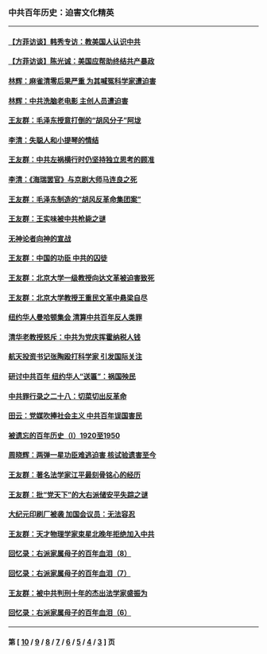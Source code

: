 ### 中共百年历史：迫害文化精英
---
#### [【方菲访谈】韩秀专访：教美国人认识中共](../../pages/nf1176111/n13821310.md?10310430) 
#### [【方菲访谈】陈光诚：美国应帮助终结共产暴政](../../pages/nf1176111/n13759521.md?10310430) 
#### [林辉：麻雀清零后果严重 为其喊冤科学家遭迫害](../../pages/nf1176111/n13746900.md?10310430) 
#### [林辉：中共洗脑老电影 主创人员遭迫害](../../pages/nf1176111/n13699437.md?10310430) 
#### [王友群：毛泽东授意打倒的“胡风分子”阿垅](../../pages/nf1176111/n13592541.md?10310430) 
#### [李清：失聪人和小提琴的情结](../../pages/nf1176111/n13459280.md?10310430) 
#### [王友群：中共左祸横行时仍坚持独立思考的顾准](../../pages/nf1176111/n13444722.md?10310430) 
#### [李清：《海瑞罢官》与京剧大师马连良之死](../../pages/nf1176111/n13412316.md?10310430) 
#### [王友群：毛泽东制造的“胡风反革命集团案”](../../pages/nf1176111/n13324909.md?10310430) 
#### [王友群：王实味被中共枪毙之谜](../../pages/nf1176111/n13307502.md?10310430) 
#### [无神论者向神的宣战](../../pages/nf1176111/n13281535.md?10310430) 
#### [王友群：中国的功臣 中共的囚徒](../../pages/nf1176111/n13291790.md?10310430) 
#### [王友群：北京大学一级教授向达文革被迫害致死](../../pages/nf1176111/n13150966.md?10310430) 
#### [王友群：北京大学教授王重民文革中悬梁自尽](../../pages/nf1176111/n13084645.md?10310430) 
#### [纽约华人曼哈顿集会 清算中共百年反人类罪](../../pages/nf1176111/n13084157.md?10310430) 
#### [清华老教授怒斥：中共为党庆挥霍纳税人钱](../../pages/nf1176111/n13071430.md?10310430) 
#### [航天投资书记张陶殴打科学家 引发国际关注](../../pages/nf1176111/n13069132.md?10310430) 
#### [研讨中共百年 纽约华人“送匾”：祸国殃民](../../pages/nf1176111/n13057367.md?10310430) 
#### [中共罪行录之二十八：切菜切出反革命](../../pages/nf1176111/n13030600.md?10310430) 
#### [田云：党媒吹捧社会主义 中共百年误国害民](../../pages/nf1176111/n13006682.md?10310430) 
#### [被遗忘的百年历史（I）1920至1950](../../pages/nf1176111/n12986411.md?10310430) 
#### [周晓辉：两弹一星功臣难逃迫害 核试验遗害至今](../../pages/nf1176111/n12974997.md?10310430) 
#### [王友群：著名法学家江平最刻骨铭心的经历](../../pages/nf1176111/n12970787.md?10310430) 
#### [王友群：批“党天下”的大右派储安平失踪之谜](../../pages/nf1176111/n12954229.md?10310430) 
#### [大纪元印刷厂被袭 加国会议员：无法容忍](../../pages/nf1176111/n12883028.md?10310430) 
#### [王友群：天才物理学家束星北晚年拒绝加入中共](../../pages/nf1176111/n12792913.md?10310430) 
#### [回忆录：右派家属母子的百年血泪（8）](../../pages/nf1176111/n12706196.md?10310430) 
#### [回忆录：右派家属母子的百年血泪（7）](../../pages/nf1176111/n12706191.md?10310430) 
#### [王友群：被中共判刑十年的杰出法学家盛振为](../../pages/nf1176111/n12706141.md?10310430) 
#### [回忆录：右派家属母子的百年血泪（6）](../../pages/nf1176111/n12698863.md?10310430) 

---
#### 第 [ [10](./10.md?10310430) / [9](./9.md?10310430) / [8](./8.md?10310430) / [7](./7.md?10310430) / [6](./6.md?10310430) / [5](./5.md?10310430) / [4](./4.md?10310430) / [3](./3.md?10310430) ] 页
